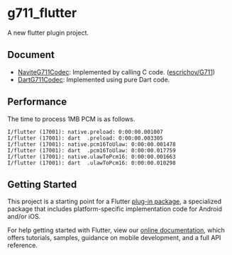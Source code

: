 # g711_flutter

A new flutter plugin project.

## Document

- [NaviteG711Codec](lib/src/native_g711.dart): Implemented by calling C code. ([escrichov/G711](https://github.com/escrichov/G711))
- [DartG711Codec](lib/src/dart_g711.dart): Implemented using pure Dart code.

## Performance

The time to process 1MB PCM is as follows.

```
I/flutter (17001): native.preload: 0:00:00.001007 
I/flutter (17001): dart  .preload: 0:00:00.003305 
I/flutter (17001): native.pcm16ToUlaw: 0:00:00.001478 
I/flutter (17001): dart  .pcm16ToUlaw: 0:00:00.017759 
I/flutter (17001): native.ulawToPcm16: 0:00:00.001663 
I/flutter (17001): dart  .ulawToPcm16: 0:00:00.010298 
```

## Getting Started

This project is a starting point for a Flutter
[plug-in package](https://flutter.dev/developing-packages/),
a specialized package that includes platform-specific implementation code for
Android and/or iOS.

For help getting started with Flutter, view our
[online documentation](https://flutter.dev/docs), which offers tutorials,
samples, guidance on mobile development, and a full API reference.

